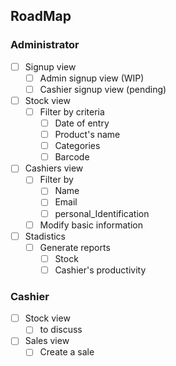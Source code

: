 ## RoadMap

### Administrator 

- [ ] Signup view 
  - [ ] Admin signup view (WIP)
  - [ ] Cashier signup view (pending)
- [ ] Stock view
  - [ ] Filter by criteria
    - [ ] Date of entry
    - [ ] Product's name
    - [ ] Categories
    - [ ] Barcode
- [ ] Cashiers view
  - [ ] Filter by
    - [ ] Name
    - [ ] Email
    - [ ] personal_Identification
  - [ ] Modify basic information
- [ ] Stadistics
  - [ ] Generate reports
    - [ ] Stock
    - [ ] Cashier's productivity

### Cashier

- [ ] Stock view
  - [ ] to discuss
- [ ] Sales view
  - [ ] Create a sale
